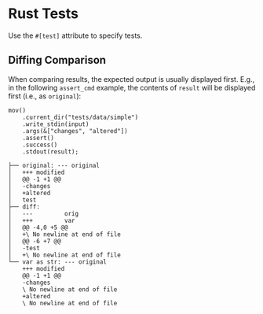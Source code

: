 # Rust Tests

Use the `#[test]` attribute to specify tests.

## Diffing Comparison

When comparing results, the expected output is usually displayed first. E.g., in the following `assert_cmd` example, the contents of `result` will be displayed first (i.e., as `original`):

```
mov()
    .current_dir("tests/data/simple")
    .write_stdin(input)
    .args(&["changes", "altered"])
    .assert()
    .success()
    .stdout(result);
```

```
├── original: --- original
│   +++ modified
│   @@ -1 +1 @@
│   -changes
│   +altered
│   test
├── diff:
│   ---         orig
│   +++         var
│   @@ -4,0 +5 @@
│   +\ No newline at end of file
│   @@ -6 +7 @@
│   -test
│   +\ No newline at end of file
└── var as str: --- original
    +++ modified
    @@ -1 +1 @@
    -changes
    \ No newline at end of file
    +altered
    \ No newline at end of file
```
